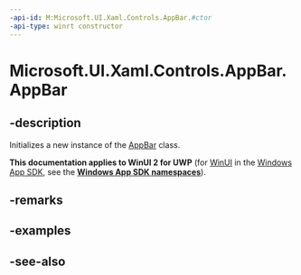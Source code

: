 ```yaml
---
-api-id: M:Microsoft.UI.Xaml.Controls.AppBar.#ctor
-api-type: winrt constructor
---
```


<!-- Method syntax
public AppBar()
-->

# Microsoft.UI.Xaml.Controls.AppBar.AppBar

## -description
Initializes a new instance of the [AppBar](appbar.md) class.

**This documentation applies to WinUI 2 for UWP** (for [WinUI](/windows/apps/winui/winui3/) in the [Windows App SDK](/windows/apps/windows-app-sdk/), see the **[Windows App SDK namespaces](/windows/windows-app-sdk/api/winrt/)**).

## -remarks

## -examples

## -see-also
